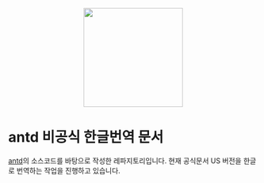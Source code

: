 <p align="center">
  <a href="https://ant.design">
    <img width="200" src="https://gw.alipayobjects.com/zos/rmsportal/KDpgvguMpGfqaHPjicRK.svg">
  </a>
</p>

# antd 비공식 한글번역 문서

[antd](https://ant.design/)의 소스코드를 바탕으로 작성한 레파지토리입니다.
현재 공식문서 US 버전을 한글로 번역하는 작업을 진행하고 있습니다.
